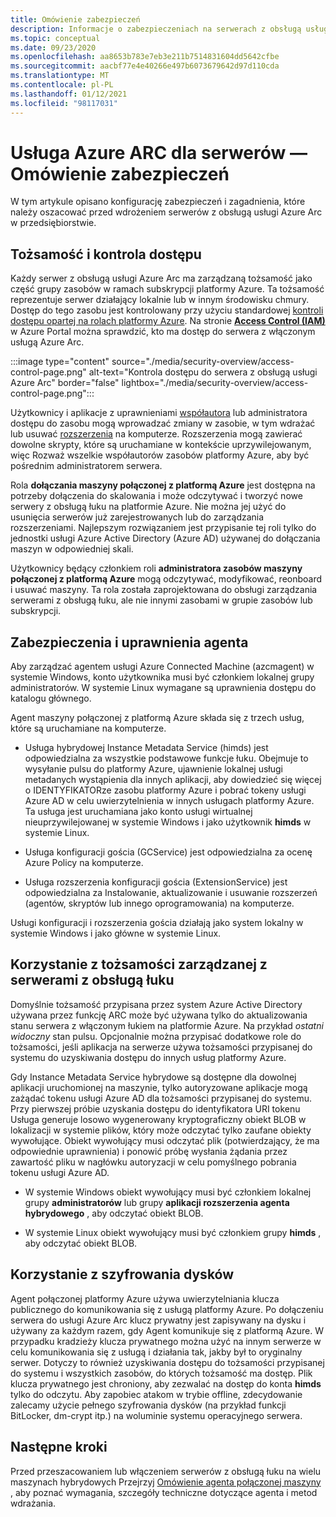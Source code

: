 ```yaml
---
title: Omówienie zabezpieczeń
description: Informacje o zabezpieczeniach na serwerach z obsługą usługi Azure Arc.
ms.topic: conceptual
ms.date: 09/23/2020
ms.openlocfilehash: aa8653b783e7eb3e211b7514831604dd5642cfbe
ms.sourcegitcommit: aacbf77e4e40266e497b6073679642d97d110cda
ms.translationtype: MT
ms.contentlocale: pl-PL
ms.lasthandoff: 01/12/2021
ms.locfileid: "98117031"
---
```

# <a name="azure-arc-for-servers-security-overview"></a>Usługa Azure ARC dla serwerów — Omówienie zabezpieczeń

W tym artykule opisano konfigurację zabezpieczeń i zagadnienia, które należy oszacować przed wdrożeniem serwerów z obsługą usługi Azure Arc w przedsiębiorstwie.

## <a name="identity-and-access-control"></a>Tożsamość i kontrola dostępu

Każdy serwer z obsługą usługi Azure Arc ma zarządzaną tożsamość jako część grupy zasobów w ramach subskrypcji platformy Azure. Ta tożsamość reprezentuje serwer działający lokalnie lub w innym środowisku chmury. Dostęp do tego zasobu jest kontrolowany przy użyciu standardowej [kontroli dostępu opartej na rolach platformy Azure](../../role-based-access-control/overview.md). Na stronie [**Access Control (IAM)**](../../role-based-access-control/role-assignments-portal.md) w Azure Portal można sprawdzić, kto ma dostęp do serwera z włączonym usługą Azure Arc.

:::image type="content" source="./media/security-overview/access-control-page.png" alt-text="Kontrola dostępu do serwera z obsługą usługi Azure Arc" border="false" lightbox="./media/security-overview/access-control-page.png":::

Użytkownicy i aplikacje z uprawnieniami [współautora](../../role-based-access-control/built-in-roles.md#contributor) lub administratora dostępu do zasobu mogą wprowadzać zmiany w zasobie, w tym wdrażać lub usuwać [rozszerzenia](manage-vm-extensions.md) na komputerze. Rozszerzenia mogą zawierać dowolne skrypty, które są uruchamiane w kontekście uprzywilejowanym, więc Rozważ wszelkie współautorów zasobów platformy Azure, aby być pośrednim administratorem serwera.

Rola **dołączania maszyny połączonej z platformą Azure** jest dostępna na potrzeby dołączenia do skalowania i może odczytywać i tworzyć nowe serwery z obsługą łuku na platformie Azure. Nie można jej użyć do usunięcia serwerów już zarejestrowanych lub do zarządzania rozszerzeniami. Najlepszym rozwiązaniem jest przypisanie tej roli tylko do jednostki usługi Azure Active Directory (Azure AD) używanej do dołączania maszyn w odpowiedniej skali.

Użytkownicy będący członkiem roli **administratora zasobów maszyny połączonej z platformą Azure** mogą odczytywać, modyfikować, reonboard i usuwać maszyny. Ta rola została zaprojektowana do obsługi zarządzania serwerami z obsługą łuku, ale nie innymi zasobami w grupie zasobów lub subskrypcji.

## <a name="agent-security-and-permissions"></a>Zabezpieczenia i uprawnienia agenta

Aby zarządzać agentem usługi Azure Connected Machine (azcmagent) w systemie Windows, konto użytkownika musi być członkiem lokalnej grupy administratorów. W systemie Linux wymagane są uprawnienia dostępu do katalogu głównego.

Agent maszyny połączonej z platformą Azure składa się z trzech usług, które są uruchamiane na komputerze.

* Usługa hybrydowej Instance Metadata Service (himds) jest odpowiedzialna za wszystkie podstawowe funkcje łuku. Obejmuje to wysyłanie pulsu do platformy Azure, ujawnienie lokalnej usługi metadanych wystąpienia dla innych aplikacji, aby dowiedzieć się więcej o IDENTYFIKATORze zasobu platformy Azure i pobrać tokeny usługi Azure AD w celu uwierzytelnienia w innych usługach platformy Azure. Ta usługa jest uruchamiana jako konto usługi wirtualnej nieuprzywilejowanej w systemie Windows i jako użytkownik **himds** w systemie Linux.

* Usługa konfiguracji gościa (GCService) jest odpowiedzialna za ocenę Azure Policy na komputerze.

* Usługa rozszerzenia konfiguracji gościa (ExtensionService) jest odpowiedzialna za Instalowanie, aktualizowanie i usuwanie rozszerzeń (agentów, skryptów lub innego oprogramowania) na komputerze.

Usługi konfiguracji i rozszerzenia gościa działają jako system lokalny w systemie Windows i jako główne w systemie Linux.

## <a name="using-a-managed-identity-with-arc-enabled-servers"></a>Korzystanie z tożsamości zarządzanej z serwerami z obsługą łuku

Domyślnie tożsamość przypisana przez system Azure Active Directory używana przez funkcję ARC może być używana tylko do aktualizowania stanu serwera z włączonym łukiem na platformie Azure. Na przykład *ostatni widoczny* stan pulsu. Opcjonalnie można przypisać dodatkowe role do tożsamości, jeśli aplikacja na serwerze używa tożsamości przypisanej do systemu do uzyskiwania dostępu do innych usług platformy Azure.

Gdy Instance Metadata Service hybrydowe są dostępne dla dowolnej aplikacji uruchomionej na maszynie, tylko autoryzowane aplikacje mogą zażądać tokenu usługi Azure AD dla tożsamości przypisanej do systemu. Przy pierwszej próbie uzyskania dostępu do identyfikatora URI tokenu Usługa generuje losowo wygenerowany kryptograficzny obiekt BLOB w lokalizacji w systemie plików, który może odczytać tylko zaufane obiekty wywołujące. Obiekt wywołujący musi odczytać plik (potwierdzający, że ma odpowiednie uprawnienia) i ponowić próbę wysłania żądania przez zawartość pliku w nagłówku autoryzacji w celu pomyślnego pobrania tokenu usługi Azure AD.

* W systemie Windows obiekt wywołujący musi być członkiem lokalnej grupy **administratorów** lub grupy **aplikacji rozszerzenia agenta hybrydowego** , aby odczytać obiekt BLOB.

* W systemie Linux obiekt wywołujący musi być członkiem grupy **himds** , aby odczytać obiekt BLOB.

## <a name="using-disk-encryption"></a>Korzystanie z szyfrowania dysków

Agent połączonej platformy Azure używa uwierzytelniania klucza publicznego do komunikowania się z usługą platformy Azure. Po dołączeniu serwera do usługi Azure Arc klucz prywatny jest zapisywany na dysku i używany za każdym razem, gdy Agent komunikuje się z platformą Azure. W przypadku kradzieży klucza prywatnego można użyć na innym serwerze w celu komunikowania się z usługą i działania tak, jakby był to oryginalny serwer. Dotyczy to również uzyskiwania dostępu do tożsamości przypisanej do systemu i wszystkich zasobów, do których tożsamość ma dostęp. Plik klucza prywatnego jest chroniony, aby zezwalać na dostęp do konta **himds** tylko do odczytu. Aby zapobiec atakom w trybie offline, zdecydowanie zalecamy użycie pełnego szyfrowania dysków (na przykład funkcji BitLocker, dm-crypt itp.) na woluminie systemu operacyjnego serwera.

## <a name="next-steps"></a>Następne kroki

Przed przeszacowaniem lub włączeniem serwerów z obsługą łuku na wielu maszynach hybrydowych Przejrzyj [Omówienie agenta połączonej maszyny](agent-overview.md) , aby poznać wymagania, szczegóły techniczne dotyczące agenta i metod wdrażania.
